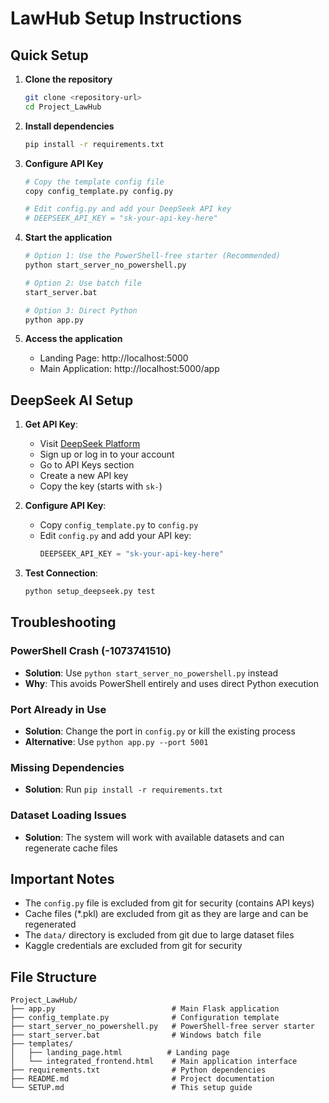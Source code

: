 # LawHub Setup Instructions

## Quick Setup

1. **Clone the repository**
   ```bash
   git clone <repository-url>
   cd Project_LawHub
   ```

2. **Install dependencies**
   ```bash
   pip install -r requirements.txt
   ```

3. **Configure API Key**
   ```bash
   # Copy the template config file
   copy config_template.py config.py
   
   # Edit config.py and add your DeepSeek API key
   # DEEPSEEK_API_KEY = "sk-your-api-key-here"
   ```

4. **Start the application**
   ```bash
   # Option 1: Use the PowerShell-free starter (Recommended)
   python start_server_no_powershell.py
   
   # Option 2: Use batch file
   start_server.bat
   
   # Option 3: Direct Python
   python app.py
   ```

5. **Access the application**
   - Landing Page: http://localhost:5000
   - Main Application: http://localhost:5000/app

## DeepSeek AI Setup

1. **Get API Key**:
   - Visit [DeepSeek Platform](https://platform.deepseek.com/)
   - Sign up or log in to your account
   - Go to API Keys section
   - Create a new API key
   - Copy the key (starts with `sk-`)

2. **Configure API Key**:
   - Copy `config_template.py` to `config.py`
   - Edit `config.py` and add your API key:
     ```python
     DEEPSEEK_API_KEY = "sk-your-api-key-here"
     ```

3. **Test Connection**:
   ```bash
   python setup_deepseek.py test
   ```

## Troubleshooting

### PowerShell Crash (-1073741510)
- **Solution**: Use `python start_server_no_powershell.py` instead
- **Why**: This avoids PowerShell entirely and uses direct Python execution

### Port Already in Use
- **Solution**: Change the port in `config.py` or kill the existing process
- **Alternative**: Use `python app.py --port 5001`

### Missing Dependencies
- **Solution**: Run `pip install -r requirements.txt`

### Dataset Loading Issues
- **Solution**: The system will work with available datasets and can regenerate cache files

## Important Notes

- The `config.py` file is excluded from git for security (contains API keys)
- Cache files (*.pkl) are excluded from git as they are large and can be regenerated
- The `data/` directory is excluded from git due to large dataset files
- Kaggle credentials are excluded from git for security

## File Structure

```
Project_LawHub/
├── app.py                          # Main Flask application
├── config_template.py              # Configuration template
├── start_server_no_powershell.py   # PowerShell-free server starter
├── start_server.bat                # Windows batch file
├── templates/
│   ├── landing_page.html          # Landing page
│   └── integrated_frontend.html    # Main application interface
├── requirements.txt                # Python dependencies
├── README.md                       # Project documentation
└── SETUP.md                        # This setup guide
